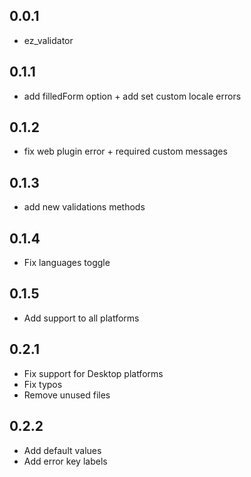 ## 0.0.1

- ez_validator

## 0.1.1

- add filledForm option + add set custom locale errors

## 0.1.2

- fix web plugin error + required custom messages

## 0.1.3

- add new validations methods

## 0.1.4

- Fix languages toggle

## 0.1.5

- Add support to all platforms

## 0.2.1

- Fix support for Desktop platforms
- Fix typos
- Remove unused files

## 0.2.2

- Add default values
- Add error key labels